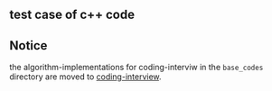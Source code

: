 ## test case of c++ code


## Notice
the algorithm-implementations for coding-interviw in the `base_codes` directory are moved to [coding-interview](https://github.com/XiaotaoChen/coding-interview).

